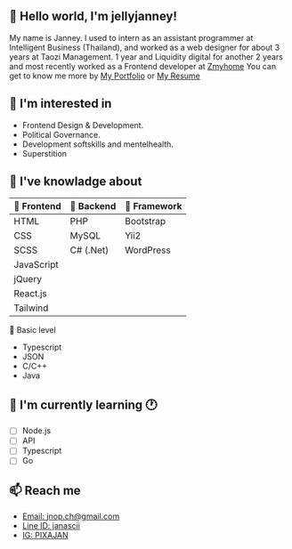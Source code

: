 ## 👋 Hello world, I'm jellyjanney! ##
My name is Janney. I used to intern as an assistant programmer at Intelligent Business (Thailand), and worked as a web designer for about 3 years at Taozi Management. 1 year and Liquidity digital for another 2 years and most recently worked as a Frontend developer at [Zmyhome](https://th.zmyhome.com/) You can get to know me more by
[My Portfolio](https://thejanney.my.canva.site/portfolio)
 or 
[My Resume](https://drive.google.com/file/d/1VnHQO3l_jmIOhUIwKBjAixDp4g3mbvKR/view)

## 👀 I'm interested in ##
- Frontend Design & Development.
- Political Governance.
- Development softskills and mentelhealth.
- Superstition 

## 🎒 I've knowladge about ##

| 🐤 Frontend | 🐣 Backend | 🐥 Framework |
|:-----------------|:---------------|:-----------|
|   HTML            |   PHP           |  Bootstrap  |
|   CSS             |   MySQL         |  Yii2       |
|   SCSS            |   C# (.Net)     |  WordPress  |
|   JavaScript      |                 |             |
|   jQuery          |                 |             |
|   React.js        |                 |             |
|   Tailwind        |                 |             |

🐣 Basic level
  - Typescript
  - JSON
  - C/C++
  - Java

## 🔴 I'm currently learning :clock1: ##
  - [ ] Node.js
  - [ ] API
  - [ ] Typescript
  - [ ] Go 

## 📫 Reach me ##
  - [Email: jnop.ch@gmail.com](mailto:jnop.ch@gmail.com)
  - [Line ID: janascii](https://line.me/ti/p/LkDQxK8G__)
  - [IG: PIXAJAN](https://www.instagram.com/pixajan/)
